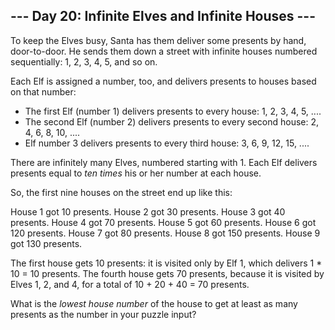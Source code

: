 ## --- Day 20: Infinite Elves and Infinite Houses ---

To keep the Elves busy, Santa has them deliver some presents by hand, door-to-door. He sends them down a street with infinite houses numbered sequentially: 1, 2, 3, 4, 5, and so on.


Each Elf is assigned a number, too, and delivers presents to houses based on that number:


* The first Elf (number 1) delivers presents to every house: 1, 2, 3, 4, 5, ....
* The second Elf (number 2) delivers presents to every second house: 2, 4, 6, 8, 10, ....
* Elf number 3 delivers presents to every third house: 3, 6, 9, 12, 15, ....


There are infinitely many Elves, numbered starting with 1. Each Elf delivers presents equal to *ten times* his or her number at each house.


So, the first nine houses on the street end up like this:


House 1 got 10 presents.
House 2 got 30 presents.
House 3 got 40 presents.
House 4 got 70 presents.
House 5 got 60 presents.
House 6 got 120 presents.
House 7 got 80 presents.
House 8 got 150 presents.
House 9 got 130 presents.

The first house gets 10 presents: it is visited only by Elf 1, which delivers 1 * 10 = 10 presents. The fourth house gets 70 presents, because it is visited by Elves 1, 2, and 4, for a total of 10 + 20 + 40 = 70 presents.


What is the *lowest house number* of the house to get at least as many presents as the number in your puzzle input?


